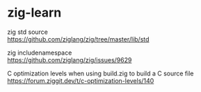 # zig-learn

zig std source\
<https://github.com/ziglang/zig/tree/master/lib/std>

zig includenamespace\
<https://github.com/ziglang/zig/issues/9629>

C optimization levels when using build.zig to build a C source file\
<https://forum.ziggit.dev/t/c-optimization-levels/140>
